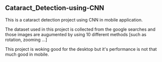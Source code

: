 ## Cataract_Detection-using-CNN
This is a cataract detection project using CNN in mobile application.

The dataset used in this project is collected from the google searches and those images are augumented by using 10 different methods [such as rotation, zooming ...]

This project is woking good for the desktop but it's performance is not that much good in mobile.

